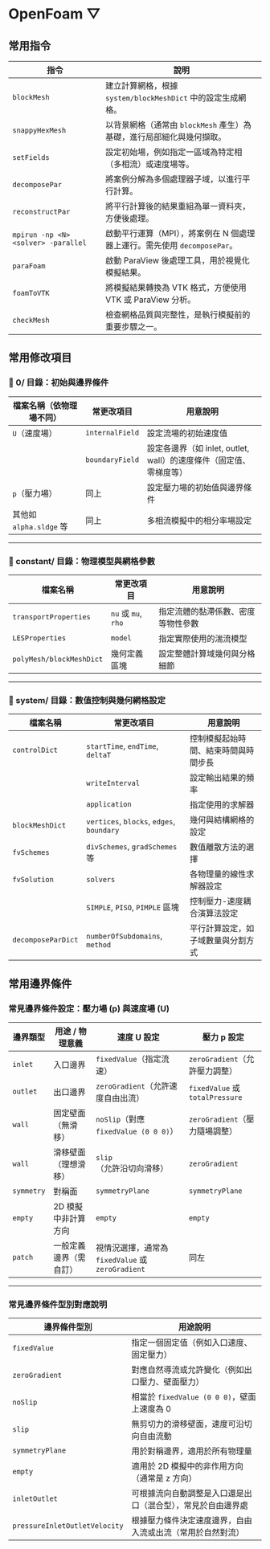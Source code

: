 # **OpenFoam ▽**
## 常用指令

| 指令         | 說明                                                                 |
|--------------|----------------------------------------------------------------------|
| `blockMesh`  | 建立計算網格，根據 `system/blockMeshDict` 中的設定生成網格。            |
| `snappyHexMesh` | 以背景網格（通常由 `blockMesh` 產生）為基礎，進行局部細化與幾何擷取。     |
| `setFields`  | 設定初始場，例如指定一區域為特定相（多相流）或速度場等。                   |
| `decomposePar` | 將案例分解為多個處理器子域，以進行平行計算。                           |
| `reconstructPar` | 將平行計算後的結果重組為單一資料夾，方便後處理。                     |
| `mpirun -np <N> <solver> -parallel`   | 啟動平行運算（MPI），將案例在 N 個處理器上運行。需先使用 `decomposePar`。|
| `paraFoam`   | 啟動 ParaView 後處理工具，用於視覺化模擬結果。                          |
| `foamToVTK`  | 將模擬結果轉換為 VTK 格式，方便使用 VTK 或 ParaView 分析。                |
| `checkMesh`  | 檢查網格品質與完整性，是執行模擬前的重要步驟之一。                        |

## 常用修改項目

### 📁 0/ 目錄：初始與邊界條件

| 檔案名稱（依物理場不同） | 常更改項目      | 用意說明                                                   |
|--------------------------|-----------------|------------------------------------------------------------|
| `U`（速度場）            | `internalField` | 設定流場的初始速度值                                        |
|                          | `boundaryField` | 設定各邊界（如 inlet, outlet, wall）的速度條件（固定值、零梯度等） |
| `p`（壓力場）            | 同上            | 設定壓力場的初始值與邊界條件                                |
| 其他如 `alpha.sldge` 等  | 同上            | 多相流模擬中的相分率場設定                                  |

---

### 📁 constant/ 目錄：物理模型與網格參數

| 檔案名稱           | 常更改項目         | 用意說明                                                     |
|--------------------|--------------------|--------------------------------------------------------------|
| `transportProperties` | `nu` 或 `mu`, `rho` | 指定流體的黏滯係數、密度等物性參數                           |
| `LESProperties` | `model`          | 指定實際使用的湍流模型        |
| `polyMesh/blockMeshDict` | 幾何定義區塊         | 設定整體計算域幾何與分格細節                                 |

---

### 📁 system/ 目錄：數值控制與幾何網格設定

| 檔案名稱         | 常更改項目           | 用意說明                                                   |
|------------------|----------------------|------------------------------------------------------------|
| `controlDict`    | `startTime`, `endTime`, `deltaT` | 控制模擬起始時間、結束時間與時間步長                   |
|                  | `writeInterval`       | 設定輸出結果的頻率                                        |
|                  | `application`         | 指定使用的求解器                                          |
| `blockMeshDict`  | `vertices`, `blocks`, `edges`, `boundary` | 幾何與結構網格的設定                             |
| `fvSchemes`      | `divSchemes`, `gradSchemes` 等 | 數值離散方法的選擇                                       |
| `fvSolution`     | `solvers`             | 各物理量的線性求解器設定                                  |
|                  | `SIMPLE`, `PISO`, `PIMPLE` 區塊 | 控制壓力-速度耦合演算法設定                              |
| `decomposeParDict` | `numberOfSubdomains`, `method` | 平行計算設定，如子域數量與分割方式                      |

## 常用邊界條件
###  常見邊界條件設定：壓力場 (p) 與速度場 (U)

| 邊界類型   | 用途 / 物理意義     | 速度 U 設定                         | 壓力 p 設定                         |
|------------|----------------------|--------------------------------------|--------------------------------------|
| `inlet`    | 入口邊界              | `fixedValue`（指定流速）            | `zeroGradient`（允許壓力調整）      |
| `outlet`   | 出口邊界              | `zeroGradient`（允許速度自由出流）  | `fixedValue` 或 `totalPressure`      |
| `wall`     | 固定壁面（無滑移）    | `noSlip`（對應 `fixedValue (0 0 0)`） | `zeroGradient`（壓力隨場調整）       |
| `wall`     | 滑移壁面（理想滑移）  | `slip`（允許沿切向滑移）            | `zeroGradient`                       |
| `symmetry` | 對稱面                | `symmetryPlane`                     | `symmetryPlane`                      |
| `empty`    | 2D 模擬中非計算方向   | `empty`                             | `empty`                              |
| `patch`    | 一般定義邊界（需自訂）| 視情況選擇，通常為 `fixedValue` 或 `zeroGradient` | 同左                                  |

---

###  常見邊界條件型別對應說明

| 邊界條件型別      | 用途說明                                                             |
|-------------------|----------------------------------------------------------------------|
| `fixedValue`      | 指定一個固定值（例如入口速度、固定壓力）                             |
| `zeroGradient`    | 對應自然導流或允許變化（例如出口壓力、壁面壓力）                     |
| `noSlip`          | 相當於 `fixedValue (0 0 0)`，壁面上速度為 0                           |
| `slip`            | 無剪切力的滑移壁面，速度可沿切向自由流動                            |
| `symmetryPlane`   | 用於對稱邊界，適用於所有物理量                                       |
| `empty`           | 適用於 2D 模擬中的非作用方向（通常是 z 方向）                        |
| `inletOutlet`     | 可根據流向自動調整是入口還是出口（混合型），常見於自由邊界處        |
| `pressureInletOutletVelocity` | 根據壓力條件決定速度邊界，自由入流或出流（常用於自然對流） |





